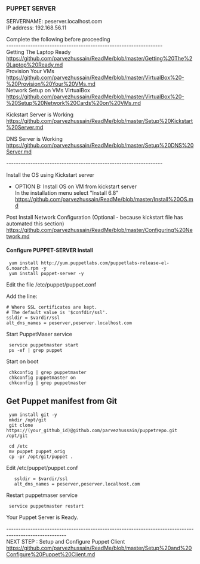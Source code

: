 ### PUPPET SERVER

SERVERNAME:    peserver.localhost.com <br>
IP address:    192.168.56.11


Complete the following before proceeding <br>
----------------------------------------------------------------- <br>
Getting The Laptop Ready <br>
https://github.com/parvezhussain/ReadMe/blob/master/Getting%20The%20Laptop%20Ready.md <br>
Provision Your VMs <br>
https://github.com/parvezhussain/ReadMe/blob/master/VirtualBox%20-%20Provision%20Your%20VMs.md <br> 
Network Setup on VMs VirtualBox <br>
https://github.com/parvezhussain/ReadMe/blob/master/VirtualBox%20-%20Setup%20Network%20Cards%20on%20VMs.md <br>

Kickstart Server is Working <br>
https://github.com/parvezhussain/ReadMe/blob/master/Setup%20Kickstart%20Server.md

DNS Server is Working <br>
https://github.com/parvezhussain/ReadMe/blob/master/Setup%20DNS%20Server.md <br>

----------------------------------------------------------------- <br>

Install the OS using Kickstart server <br>
- OPTION B: Install OS on VM from kickstart server  <br>
In the installation menu select "Install 6.8" <br>
https://github.com/parvezhussain/ReadMe/blob/master/Install%20OS.md <br>

Post Install Network Configuration (Optional - because kickstart file has automated this section) <br>
https://github.com/parvezhussain/ReadMe/blob/master/Configuring%20Network.md <br>


#### Configure PUPPET-SERVER Install

     yum install http://yum.puppetlabs.com/puppetlabs-release-el-6.noarch.rpm -y
     yum install puppet-server -y

Edit the file /etc/puppet/puppet.conf

Add the line:

    # Where SSL certificates are kept.
    # The default value is '$confdir/ssl'.
    ssldir = $vardir/ssl
    alt_dns_names = peserver,peserver.localhost.com

Start PuppetMaser service

     service puppetmaster start
     ps -ef | grep puppet

Start on boot

     chkconfig | grep puppetmaster
     chkconfig puppetmaster on
     chkconfig | grep puppetmaster

## Get Puppet manifest from Git

     yum install git -y
     mkdir /opt/git
     git clone https://(your_github_id)@github.com/parvezhussain/puppetrepo.git /opt/git

     cd /etc
     mv puppet puppet_orig
     cp -pr /opt/git/puppet .

Edit /etc/puppet/puppet.conf
        
       ssldir = $vardir/ssl
       alt_dns_names = peserver,peserver.localhost.com

Restart puppetmaser service

     service puppetmaster restart

Your Puppet Server is Ready. <br>

------------------------------------------------------------------------------------------------------- <br>
NEXT STEP : Setup and Configure Puppet Client <br>
https://github.com/parvezhussain/ReadMe/blob/master/Setup%20and%20Configure%20Puppet%20Client.md
<br>
